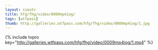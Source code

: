 ```yaml
--- 
layout: sieutv
title: hfg/fhg/video/0009mp4iog/
tags: [wtfpass]
thumb: http://galleries.wtfpass.com/hfg/fhg/video/0009mp4iog/1.jpg
---
```

{% include tvpro key="http://galleries.wtfpass.com/hfg/fhg/video/0009mp4iog/1.mp4" %} 
